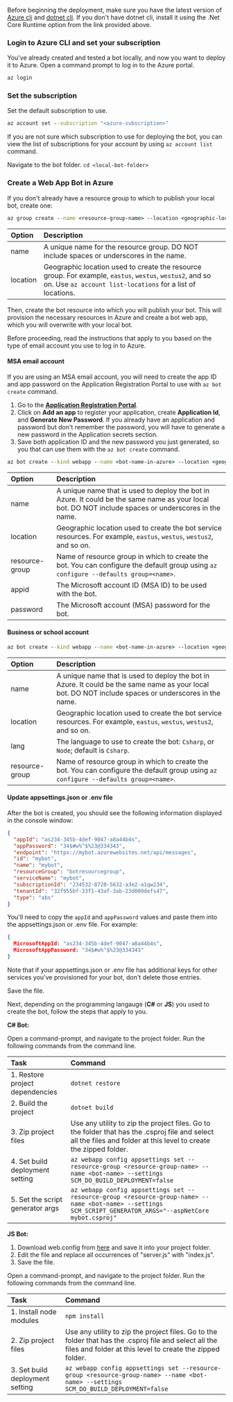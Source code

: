 Before beginning the deployment, make sure you have the latest version of [Azure cli](https://docs.microsoft.com/cli/azure/install-azure-cli?view=azure-cli-latest) and [dotnet cli](https://dotnet.microsoft.com/download). If you don't have dotnet cli, install it using the .Net Core Runtime option from the link provided above. 

### Login to Azure CLI and set your subscription
You've already created and tested a bot locally, and now you want to deploy it to Azure. Open a command prompt to log in to the Azure portal.

```cmd
az login
```
### Set the subscription

Set the default subscription to use.

```cmd
az account set --subscription "<azure-subscription>"
```

If you are not sure which subscription to use for deploying the bot, you can view the list of subscriptions for your account by using `az account list` command.

Navigate to the bot folder.
`cd <local-bot-folder>`

### Create a Web App Bot in Azure 

If you don't already have a resource group to which to publish your local bot, create one:

```cmd
az group create --name <resource-group-name> --location <geographic-location> --verbose
```

| Option     | Description |
|:-----------|:---|
| name     | A unique name for the resource group. DO NOT include spaces or underscores in the name. |
| location | Geographic location used to create the resource group. For example, `eastus`, `westus`, `westus2`, and so on. Use `az account list-locations` for a list of locations. |

Then, create the bot resource into which you will publish your bot. This will provision the necessary resources in Azure and create a bot web app, which you will overwrite with your local bot. 

Before proceeding, read the instructions that apply to you based on the type of email account you use to log in to Azure.

#### MSA email account
If you are using an MSA email account, you will need to create the app ID and app password on the Application Registration Portal to use with `az bot create` command.
1. Go to the [**Application Registration Portal**](https://portal.azure.com/#blade/Microsoft_AAD_RegisteredApps/ApplicationsListBlade).
1. Click on **Add an app** to register your application, create **Application Id**, and **Generate New Password**. If you already have an application and password but don't remember the password, you will have to generate a new password in the Application secrets section.
1. Save both application ID and the new password you just generated, so you that can use them with the `az bot create` command.  

```cmd
az bot create --kind webapp --name <bot-name-in-azure> --location <geographic-location> --version v4 --lang <language> --verbose --resource-group <resource-group-name> --appid "<application-id>" --password "<application-password>" --verbose
```

| Option | Description |
|:---|:---|
| name | A unique name that is used to deploy the bot in Azure. It could be the same name as your local bot. DO NOT include spaces or underscores in the name. |
| location | Geographic location used to create the bot service resources. For example, `eastus`, `westus`, `westus2`, and so on. |
| resource-group | Name of resource group in which to create the bot. You can configure the default group using `az configure --defaults group=<name>`. |
| appid | The Microsoft account ID (MSA ID) to be used with the bot. |
| password | The Microsoft account (MSA) password for the bot. |

#### Business or school account

```cmd
az bot create --kind webapp --name <bot-name-in-azure> --location <geographic-location> --version v4 --lang <language> --verbose --resource-group <resource-group-name>
```
| Option | Description |
|:---|:---|
| name | A unique name that is used to deploy the bot in Azure. It could be the same name as your local bot. DO NOT include spaces or underscores in the name. |
| location | Geographic location used to create the bot service resources. For example, `eastus`, `westus`, `westus2`, and so on. |
| lang | The language to use to create the bot: `Csharp`, or `Node`; default is `Csharp`. |
| resource-group | Name of resource group in which to create the bot. You can configure the default group using `az configure --defaults group=<name>`. |

#### Update appsettings.json or .env file
After the bot is created, you should see the following information displayed in the console window: 

```JSON
{
  "appId": "as234-345b-4def-9047-a8a44b4s",
  "appPassword": "34$#w%^$%23@334343",
  "endpoint": "https://mybot.azurewebsites.net/api/messages",
  "id": "mybot",
  "name": "mybot",
  "resourceGroup": "botresourcegroup",
  "serviceName": "mybot",
  "subscriptionId": "234532-8720-5632-a3e2-a1qw234",
  "tenantId": "32f955bf-33f1-43af-3ab-23d009defs47",
  "type": "abs"
}
```

You'll need to copy the `appId` and `appPassword` values and paste them into the appsettings.json or .env file. For example:

```JSON
{
  MicrosoftAppId: "as234-345b-4def-9047-a8a44b4s",
  MicrosoftAppPassword: "34$#w%^$%23@334343"
}
```
Note that if your appsettings.json or .env file has additional keys for other services you've provisioned for your bot, don't delete those entries.

Save the file.

Next, depending on the programming langauge (**C#** or **JS**) you used to create the bot, follow the steps that apply to you.

**C# Bot:** 

Open a command-prompt, and navigate to the project folder. Run the following commands from the command line.

| Task | Command |
|:-----|:--------|
| 1. Restore project dependencies | `dotnet restore`|
| 2. Build the project     | `dotnet build` |
| 3. Zip project files | Use any utility to zip the project files. Go to the folder that has the .csproj file and select all the files and folder at this level to create the zipped folder. |
| 4. Set build deployment setting | `az webapp config appsettings set --resource-group <resource-group-name> --name <bot-name> --settings SCM_DO_BUILD_DEPLOYMENT=false`|
| 5. Set the script generator args | `az webapp config appsettings set --resource-group <resource-group-name> --name <bot-name> --settings SCM_SCRIPT_GENERATOR_ARGS="--aspNetCore mybot.csproj"`|

**JS Bot:**
1. Download web.config from [here](https://github.com/projectkudu/kudu/wiki/Using-a-custom-web.config-for-Node-apps) and save it into your project folder. 
1. Edit the file and replace all occurrences of "server.js" with "index.js". 
1. Save the file.

Open a command-prompt, and navigate to the project folder. Run the following commands from the command line.

| Task | Command |
|:-----|:--------|
| 1. Install node modules | `npm install` |
| 2. Zip project files | Use any utility to zip the project files. Go to the folder that has the .csproj file and select all the files and folder at this level to create the zipped folder. |
| 3. Set build deployment setting | `az webapp config appsettings set --resource-group <resource-group-name> --name <bot-name> --settings SCM_DO_BUILD_DEPLOYMENT=false`|
